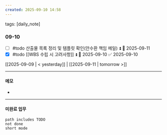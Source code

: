 ```yaml
---
created: 2025-09-10 14:58
---
```


tags: [daily_note]

### 09-10
- [ ] #todo 산출물 목록 정리 및 템플릿 확인(안수환 책임 메일) ⏫ 📅 2025-09-11
- [x] #todo [[WBS 수립 시 고려사항]] ⏫ 📅 2025-09-10 ✅ 2025-09-10

[[2025-09-09 | < yesterday]] | [[2025-09-11 | tomorrow >]]

---
#### 메모
-  

---

#### 미완료 업무
```tasks
path includes TODO
not done
short mode
```
